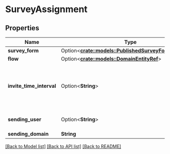 # SurveyAssignment

## Properties

Name | Type | Description | Notes
------------ | ------------- | ------------- | -------------
**survey_form** | Option<[**crate::models::PublishedSurveyFormReference**](PublishedSurveyFormReference.md)> |  | [optional]
**flow** | Option<[**crate::models::DomainEntityRef**](DomainEntityRef.md)> |  | [optional]
**invite_time_interval** | Option<**String**> | An ISO 8601 repeated interval consisting of the number of repetitions, the start datetime, and the interval (e.g. R2/2018-03-01T13:00:00Z/P1M10DT2H30M). Total duration must not exceed 90 days. | [optional]
**sending_user** | Option<**String**> | User together with sendingDomain used to send email, null to use no-reply | [optional]
**sending_domain** | **String** | Validated email domain, required | 

[[Back to Model list]](../README.md#documentation-for-models) [[Back to API list]](../README.md#documentation-for-api-endpoints) [[Back to README]](../README.md)


